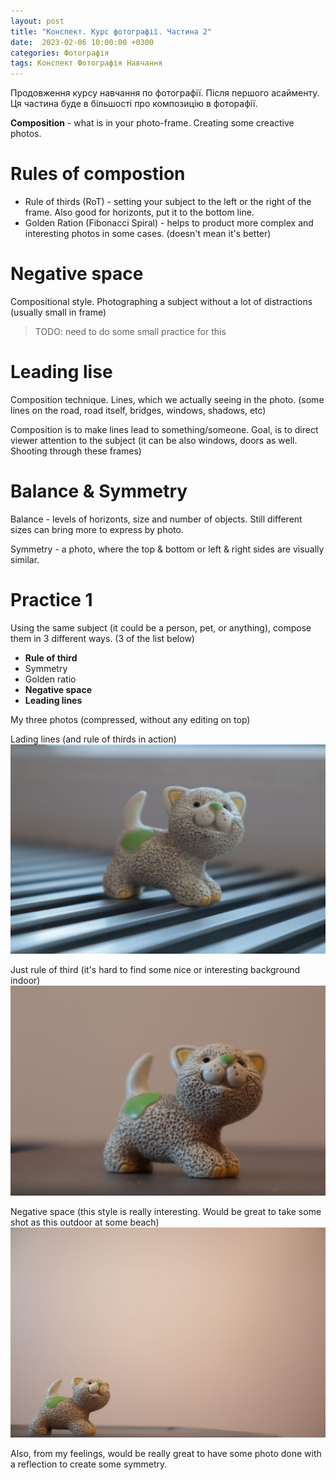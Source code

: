 ```yaml
---
layout: post
title: "Конспект. Курс фотографії. Частина 2"
date:  2023-02-06 10:00:00 +0300
categories: Фотографія
tags: Конспект Фотографія Навчання
---
```


Продовження курсу навчання по фотографії. Після першого асайменту. Ця частина буде в більшості про композицію в фоторафії.

**Composition** - what is in your photo-frame. Creating some creactive photos.

# Rules of compostion

- Rule of thirds (RoT) - setting your subject to the left or the right of the frame. Also good for horizonts, put it to the bottom line.
- Golden Ration (Fibonacci Spiral) - helps to product more complex and interesting photos in some cases. (doesn't mean it's better)

# Negative space

Compositional style. Photographing a subject without a lot of distractions (usually small in frame)

> TODO: need to do some small practice for this

# Leading lise

Composition technique. Lines, which we actually seeing in the photo. (some lines on the road, road itself, bridges, windows, shadows, etc)

Composition is to make lines lead to something/someone. Goal, is to direct viewer attention to the subject (it can be also windows, doors as well. Shooting through these frames)

# Balance & Symmetry

Balance - levels of horizonts, size and number of objects. Still different sizes can bring more to express by photo.

Symmetry - a photo, where the top & bottom or left & right sides are visually similar.

# Practice 1

Using the same subject (it could be a person, pet, or anything), compose them in 3 different ways. (3 of the list below)

- **Rule of third**
- Symmetry
- Golden ratio
- **Negative space**
- **Leading lines**

My three photos (compressed, without any editing on top)

Lading lines (and rule of thirds in action)
![](/assets/2022-02-10/photo_2023-02-10%2010.40.29.jpeg)

Just rule of third (it's hard to find some nice or interesting background indoor)
![](/assets/2022-02-10/photo_2023-02-10%2010.40.32.jpeg)

Negative space (this style is really interesting. Would be great to take some shot as this outdoor at some beach)
![](/assets/2022-02-10/photo_2023-02-10%2010.40.34.jpeg)

Also, from my feelings, would be really great to have some photo done with a reflection to create some symmetry.